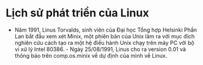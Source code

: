 # Lịch sử phát triền của Linux
- Năm 1991, Linus Torvalds, sinh viên của Đại học Tổng hợp Helsinki Phần Lan bắt đầu xem  xét Minix, một phiên bản của Unix làm ra với mục đích nghiên cứu cách tạo ra một hệ điều  hành Unix chạy trên máy PC với bộ vi xử lý Intel 80386.  - Ngày 25/08/1991, Linus cho ra version 0.01 và thông báo trên comp.os.minix về dự định của mình về Linux.
